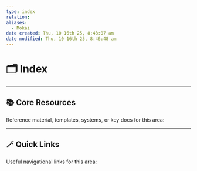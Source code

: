```yaml
---
type: index
relation:
aliases:
  - Mokai
date created: Thu, 10 16th 25, 8:43:07 am
date modified: Thu, 10 16th 25, 8:46:48 am
---
```


# 🗂️ Index


---

## 📚 Core Resources
Reference material, templates, systems, or key docs for this area:



---

## 🪄 Quick Links
Useful navigational links for this area:
